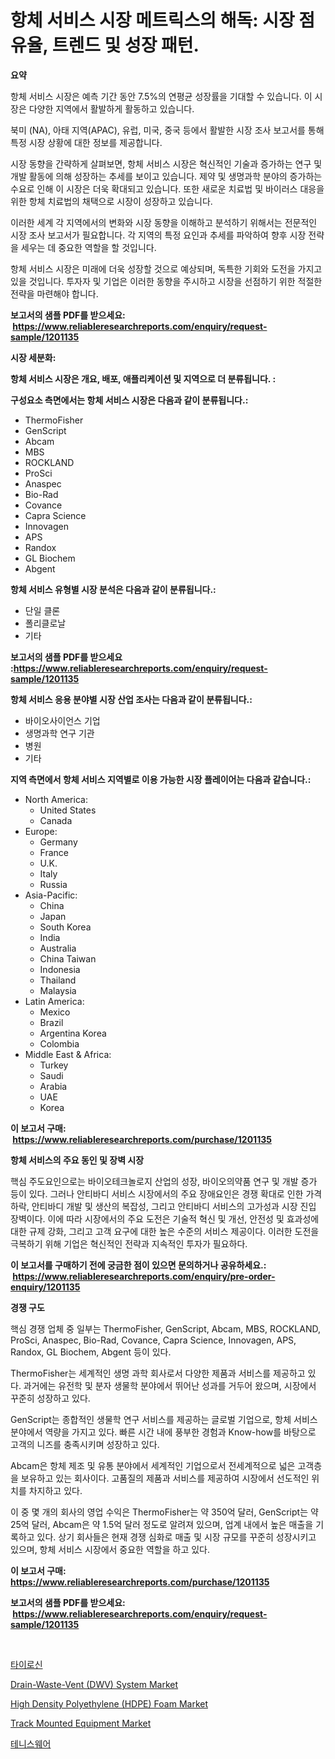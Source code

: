 <p><h1>항체 서비스 시장 메트릭스의 해독: 시장 점유율, 트렌드 및 성장 패턴.</h1></p><p><strong>요약</strong></p>
<p><p>항체 서비스 시장은 예측 기간 동안 7.5%의 연평균 성장률을 기대할 수 있습니다. 이 시장은 다양한 지역에서 활발하게 활동하고 있습니다.</p><p>북미 (NA), 아태 지역(APAC), 유럽, 미국, 중국 등에서 활발한 시장 조사 보고서를 통해 특정 시장 상황에 대한 정보를 제공합니다. </p><p>시장 동향을 간략하게 살펴보면, 항체 서비스 시장은 혁신적인 기술과 증가하는 연구 및 개발 활동에 의해 성장하는 추세를 보이고 있습니다. 제약 및 생명과학 분야의 증가하는 수요로 인해 이 시장은 더욱 확대되고 있습니다. 또한 새로운 치료법 및 바이러스 대응을 위한 항체 치료법의 채택으로 시장이 성장하고 있습니다. </p><p>이러한 세계 각 지역에서의 변화와 시장 동향을 이해하고 분석하기 위해서는 전문적인 시장 조사 보고서가 필요합니다. 각 지역의 특정 요인과 추세를 파악하여 향후 시장 전략을 세우는 데 중요한 역할을 할 것입니다. </p><p>항체 서비스 시장은 미래에 더욱 성장할 것으로 예상되며, 독특한 기회와 도전을 가지고 있을 것입니다. 투자자 및 기업은 이러한 동향을 주시하고 시장을 선점하기 위한 적절한 전략을 마련해야 합니다.</p></p>
<p><strong>보고서의 샘플 PDF를 받으세요: &nbsp;<a href="https://www.reliableresearchreports.com/enquiry/request-sample/1201135">https://www.reliableresearchreports.com/enquiry/request-sample/1201135</a></strong></p>
<p><strong>시장 세분화:</strong></p>
<p><strong> 항체 서비스 시장은 개요, 배포, 애플리케이션 및 지역으로 더 분류됩니다. :</strong></p>
<p><strong>구성요소 측면에서는 항체 서비스 시장은 다음과 같이 분류됩니다.:</strong></p>
<p><ul><li>ThermoFisher</li><li>GenScript</li><li>Abcam</li><li>MBS</li><li>ROCKLAND</li><li>ProSci</li><li>Anaspec</li><li>Bio-Rad</li><li>Covance</li><li>Capra Science</li><li>Innovagen</li><li>APS</li><li>Randox</li><li>GL Biochem</li><li>Abgent</li></ul></p>
<p><strong> 항체 서비스 유형별 시장 분석은 다음과 같이 분류됩니다.:</strong></p>
<p><ul><li>단일 클론</li><li>폴리클로날</li><li>기타</li></ul></p>
<p><strong>보고서의 샘플 PDF를 받으세요 :<a href="https://www.reliableresearchreports.com/enquiry/request-sample/1201135">https://www.reliableresearchreports.com/enquiry/request-sample/1201135</a></strong></p>
<p><strong> 항체 서비스 응용 분야별 시장 산업 조사는 다음과 같이 분류됩니다.:</strong></p>
<p><ul><li>바이오사이언스 기업</li><li>생명과학 연구 기관</li><li>병원</li><li>기타</li></ul></p>
<p><strong>지역 측면에서 항체 서비스 지역별로 이용 가능한 시장 플레이어는 다음과 같습니다.:</strong></p>
<p><ul>
    <li>
        North America:
        <ul>
            <li>United States</li>
            <li>Canada</li>
        </ul>
    </li>
    <li>
        Europe:
        <ul>
            <li>Germany</li>
            <li>France</li>
            <li>U.K.</li>
            <li>Italy</li>
            <li>Russia</li>
        </ul>
    </li>
    <li>
        Asia-Pacific:
        <ul>
            <li>China</li>
            <li>Japan</li>
            <li>South Korea</li>
            <li>India</li>
            <li>Australia</li>
            <li>China Taiwan</li>
            <li>Indonesia</li>
            <li>Thailand</li>
            <li>Malaysia</li>
        </ul>
    </li>
    <li>
        Latin America:
        <ul>
            <li>Mexico</li>
            <li>Brazil</li>
            <li>Argentina Korea</li>
            <li>Colombia</li>
        </ul>
    </li>
    <li>
        Middle East & Africa:
        <ul>
            <li>Turkey</li>
            <li>Saudi</li>
            <li>Arabia</li>
            <li>UAE</li>
            <li>Korea</li>
        </ul>
    </li>
    </ul></p>
<p><strong>이 보고서 구매: &nbsp;<a href="https://www.reliableresearchreports.com/purchase/1201135">https://www.reliableresearchreports.com/purchase/1201135</a></strong></p>
<p><strong>항체 서비스의 주요 동인 및 장벽 시장</strong></p>
<p><p>핵심 주도요인으로는 바이오테크놀로지 산업의 성장, 바이오의약품 연구 및 개발 증가 등이 있다. 그러나 안티바디 서비스 시장에서의 주요 장애요인은 경쟁 확대로 인한 가격 하락, 안티바디 개발 및 생산의 복잡성, 그리고 안티바디 서비스의 고가성과 시장 진입 장벽이다. 이에 따라 시장에서의 주요 도전은 기술적 혁신 및 개선, 안전성 및 효과성에 대한 규제 강화, 그리고 고객 요구에 대한 높은 수준의 서비스 제공이다. 이러한 도전을 극복하기 위해 기업은 혁신적인 전략과 지속적인 투자가 필요하다.</p></p>
<p><strong>이 보고서를 구매하기 전에 궁금한 점이 있으면 문의하거나 공유하세요.: &nbsp;<a href="https://www.reliableresearchreports.com/enquiry/pre-order-enquiry/1201135">https://www.reliableresearchreports.com/enquiry/pre-order-enquiry/1201135</a></strong></p>
<p><strong>경쟁 구도</strong></p>
<p><p>핵심 경쟁 업체 중 일부는 ThermoFisher, GenScript, Abcam, MBS, ROCKLAND, ProSci, Anaspec, Bio-Rad, Covance, Capra Science, Innovagen, APS, Randox, GL Biochem, Abgent 등이 있다. </p><p>ThermoFisher는 세계적인 생명 과학 회사로서 다양한 제품과 서비스를 제공하고 있다. 과거에는 유전학 및 분자 생물학 분야에서 뛰어난 성과를 거두어 왔으며, 시장에서 꾸준히 성장하고 있다.</p><p>GenScript는 종합적인 생물학 연구 서비스를 제공하는 글로벌 기업으로, 항체 서비스 분야에서 역량을 가지고 있다. 빠른 시간 내에 풍부한 경험과 Know-how를 바탕으로 고객의 니즈를 충족시키며 성장하고 있다.</p><p>Abcam은 항체 제조 및 유통 분야에서 세계적인 기업으로서 전세계적으로 넓은 고객층을 보유하고 있는 회사이다. 고품질의 제품과 서비스를 제공하여 시장에서 선도적인 위치를 차지하고 있다.</p><p>이 중 몇 개의 회사의 영업 수익은 ThermoFisher는 약 350억 달러, GenScript는 약 25억 달러, Abcam은 약 1.5억 달러 정도로 알려져 있으며, 업계 내에서 높은 매출을 기록하고 있다. 상기 회사들은 현재 경쟁 심화로 매출 및 시장 규모를 꾸준히 성장시키고 있으며, 항체 서비스 시장에서 중요한 역할을 하고 있다.</p></p>
<p><strong>이 보고서 구매: &nbsp; <a href="https://www.reliableresearchreports.com/purchase/1201135">https://www.reliableresearchreports.com/purchase/1201135</a></strong></p>
<p><strong>보고서의 샘플 PDF를 받으세요: &nbsp;<a href="https://www.reliableresearchreports.com/enquiry/request-sample/1201135">https://www.reliableresearchreports.com/enquiry/request-sample/1201135</a></strong><strong></strong></p>
<p>&nbsp;</p>
<p><p><a href="https://github.com/vsap75a286l/Market-Research-Report-List-1/blob/main/4877526311.md">타이로신</a></p><p><a href="https://github.com/johnbach50/Market-Research-Report-List-2/blob/main/drain-waste-vent-dwv-system-market.md">Drain-Waste-Vent (DWV) System Market</a></p><p><a href="https://github.com/lylyparadise/Market-Research-Report-List-2/blob/main/high-density-polyethylene-hdpe-foam-market.md">High Density Polyethylene (HDPE) Foam Market</a></p><p><a href="https://issuu.com/reportprime-2/docs/track-mounted-equipment-market-size-2030.pptx">Track Mounted Equipment Market</a></p><p><a href="https://github.com/idcefvhkdut6/Market-Research-Report-List-1/blob/main/9119806310.md">테니스웨어</a></p></p>
